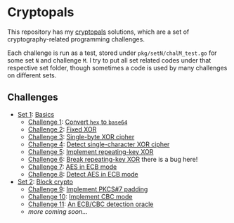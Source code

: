 # Cryptopals

This repository has my [cryptopals](https://cryptopals.com/) solutions, which are a set of cryptography-related programming challenges.

Each challenge is run as a test, stored under `pkg/setN/chalM_test.go` for some set `N` and challenge `M`. I try to put all set related codes under that respective set folder, though sometimes a code is used by many challenges on different sets.

## Challenges

- [Set 1](./pkg/set1/): [Basics](https://cryptopals.com/sets/1)
  - [Challenge 1](./pkg/set1/chal1_test.go): [Convert `hex` to `base64`](https://cryptopals.com/sets/1/challenges/1)
  - [Challenge 2](./pkg/set1/chal2_test.go): [Fixed XOR](https://cryptopals.com/sets/1/challenges/2)
  - [Challenge 3](./pkg/set1/chal3_test.go): [Single-byte XOR cipher](https://cryptopals.com/sets/1/challenges/3)
  - [Challenge 4](./pkg/set1/chal4_test.go): [Detect single-character XOR cipher](https://cryptopals.com/sets/1/challenges/4)
  - [Challenge 5](./pkg/set1/chal5_test.go): [Implement repeating-key XOR](https://cryptopals.com/sets/1/challenges/5)
  - [Challenge 6](./pkg/set1/chal6_test.go): [Break repeating-key XOR](https://cryptopals.com/sets/1/challenges/6) there is a bug here!
  - [Challenge 7](./pkg/set1/chal7_test.go): [AES in ECB mode](https://cryptopals.com/sets/1/challenges/7)
  - [Challenge 8](./pkg/set1/chal8_test.go): [Detect AES in ECB mode](https://cryptopals.com/sets/1/challenges/8)
- [Set 2](./pkg/set2/): [Block crypto](https://cryptopals.com/sets/2)
  - [Challenge 9](./pkg/set2/chal9_test.go): [Implement PKCS#7 padding](https://cryptopals.com/sets/2/challenges/9)
  - [Challenge 10](./pkg/set2/chal10_test.go): [Implement CBC mode](https://cryptopals.com/sets/2/challenges/10)
  - [Challenge 11](./pkg/set2/chal11_test.go): [An ECB/CBC detection oracle](https://cryptopals.com/sets/2/challenges/11)
  - _more coming soon..._
